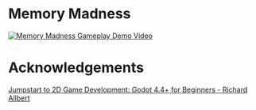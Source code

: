 # Memory Madness

[![Memory Madness Gameplay Demo Video](https://img.youtube.com/vi/lMrRlKpqHYs/0.jpg)](https://www.youtube.com/watch?v=lMrRlKpqHYs)

# Acknowledgements
[Jumpstart to 2D Game Development: Godot 4.4+ for Beginners - Richard Allbert](https://www.udemy.com/course/jumpstart-to-2d-game-development-godot-4-for-beginners)

